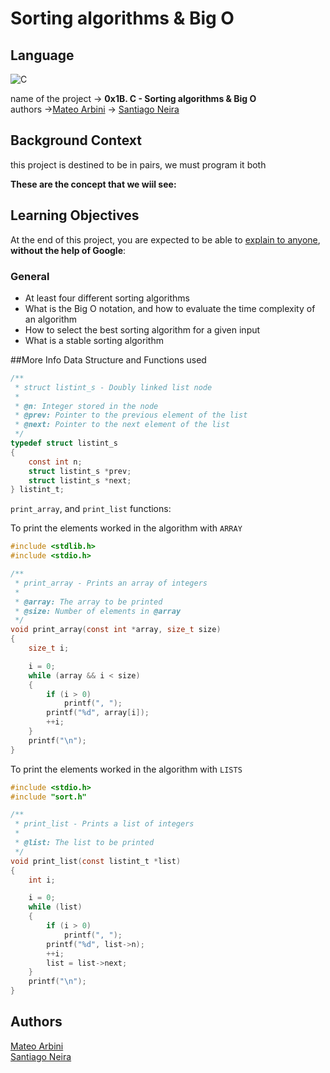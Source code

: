 # Sorting algorithms & Big O

## Language
![C](https://img.shields.io/badge/c-%2300599C.svg?style=for-the-badge&logo=c&logoColor=white)

name of the project → ****0x1B. C - Sorting algorithms & Big O****
<br>
authors ->[Mateo Arbini](https://github.com/MateoArbini)
        -> [Santiago Neira](https://github.com/sanei1509)

## Background Context
this project is destined to be in pairs, we must program it both

**These are the concept that we wiil see:**

## Learning Objectives

At the end of this project, you are expected to be able to  [explain to anyone](https://intranet.hbtn.io/rltoken/bUxwUIRhI1ehqqr1UF3HaA "explain to anyone"),  **without the help of Google**:

### General

- At least four different sorting algorithms
- What is the Big O notation, and how to evaluate the time complexity of an algorithm
- How to select the best sorting algorithm for a given input
- What is a stable sorting algorithm

##More Info
Data Structure and Functions used

````c
/**
 * struct listint_s - Doubly linked list node
 *
 * @n: Integer stored in the node
 * @prev: Pointer to the previous element of the list
 * @next: Pointer to the next element of the list
 */
typedef struct listint_s
{
    const int n;
    struct listint_s *prev;
    struct listint_s *next;
} listint_t;
````

``print_array``, and ``print_list`` functions:

To print the elements worked in the algorithm with ``ARRAY``
````c
#include <stdlib.h>
#include <stdio.h>

/**
 * print_array - Prints an array of integers
 *
 * @array: The array to be printed
 * @size: Number of elements in @array
 */
void print_array(const int *array, size_t size)
{
    size_t i;

    i = 0;
    while (array && i < size)
    {
        if (i > 0)
            printf(", ");
        printf("%d", array[i]);
        ++i;
    }
    printf("\n");
}
````
To print the elements worked in the algorithm with ``LISTS``
````c
#include <stdio.h>
#include "sort.h"

/**
 * print_list - Prints a list of integers
 *
 * @list: The list to be printed
 */
void print_list(const listint_t *list)
{
    int i;

    i = 0;
    while (list)
    {
        if (i > 0)
            printf(", ");
        printf("%d", list->n);
        ++i;
        list = list->next;
    }
    printf("\n");
}
````

## Authors

[Mateo Arbini](https://github.com/MateoArbini)
<br>
[Santiago Neira](https://github.com/sanei1509)

